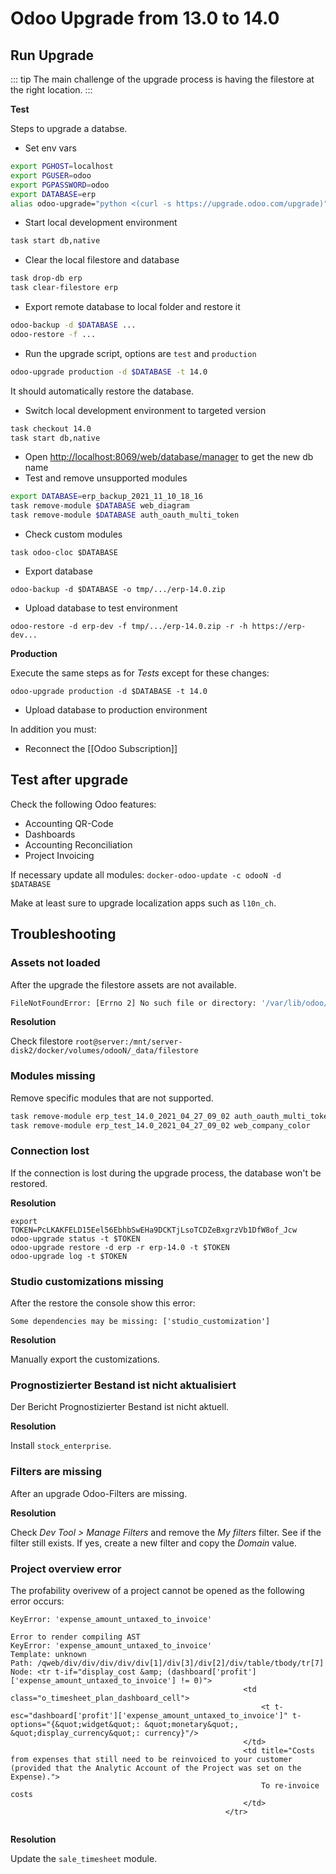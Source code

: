 # Odoo Upgrade from 13.0 to 14.0

## Run Upgrade

::: tip
The main challenge of the upgrade process is having the filestore at the right location.
:::

**Test**

Steps to upgrade a databse.

* Set env vars

```bash
export PGHOST=localhost
export PGUSER=odoo
export PGPASSWORD=odoo
export DATABASE=erp
alias odoo-upgrade="python <(curl -s https://upgrade.odoo.com/upgrade)"
```

* Start local development environment

```bash
task start db,native
```

* Clear the local filestore and database

```bash
task drop-db erp
task clear-filestore erp
```

* Export remote database to local folder and restore it

```bash
odoo-backup -d $DATABASE ...
odoo-restore -f ...
```

* Run the upgrade script, options are `test` and `production`

```bash
odoo-upgrade production -d $DATABASE -t 14.0
```

It should automatically restore the database.

* Switch local development environment to targeted version

```bash
task checkout 14.0
task start db,native
```

* Open <http://localhost:8069/web/database/manager> to get the new db name
* Test and remove unsupported modules

```bash
export DATABASE=erp_backup_2021_11_10_18_16
task remove-module $DATABASE web_diagram
task remove-module $DATABASE auth_oauth_multi_token
```

* Check custom modules

```
task odoo-cloc $DATABASE
```

* Export database

```
odoo-backup -d $DATABASE -o tmp/.../erp-14.0.zip
```

* Upload database to test environment

```
odoo-restore -d erp-dev -f tmp/.../erp-14.0.zip -r -h https://erp-dev...
```

**Production**

Execute the same steps as for *Tests* except for these changes:

`odoo-upgrade production -d $DATABASE -t 14.0`

* Upload database to production environment

In addition you must:
* Reconnect the [[Odoo Subscription]]

## Test after upgrade

Check the following Odoo features:
* Accounting QR-Code
* Dashboards
* Accounting Reconciliation
* Project Invoicing

If necessary update all modules: `docker-odoo-update -c odooN -d $DATABASE`

Make at least sure to upgrade localization apps such as `l10n_ch`.

## Troubleshooting

### Assets not loaded

After the upgrade the filestore assets are not available.

```bash
FileNotFoundError: [Errno 2] No such file or directory: '/var/lib/odoo/filestore/erp/93/93132f7c7b7174981e27eeea893a1b5f860df9de'
```

**Resolution**

Check filestore `root@server:/mnt/server-disk2/docker/volumes/odooN/_data/filestore`

### Modules missing

Remove specific modules that are not supported.

```bash
task remove-module erp_test_14.0_2021_04_27_09_02 auth_oauth_multi_token
task remove-module erp_test_14.0_2021_04_27_09_02 web_company_color
```

### Connection lost

If the connection is lost during the upgrade process, the database won't be restored.

**Resolution**

```
export TOKEN=PcLKAKFELD15Eel56EbhbSwEHa9DCKTjLsoTCDZeBxgrzVb1DfW8of_Jcw
odoo-upgrade status -t $TOKEN
odoo-upgrade restore -d erp -r erp-14.0 -t $TOKEN
odoo-upgrade log -t $TOKEN
```

### Studio customizations missing

After the restore the console show this error:

```
Some dependencies may be missing: ['studio_customization']
```

**Resolution**

Manually export the customizations.

### Prognostizierter Bestand ist nicht aktualisiert

Der Bericht Prognostizierter Bestand ist nicht aktuell.

**Resolution**

Install `stock_enterprise`.

### Filters are missing

After an upgrade Odoo-Filters are missing.

**Resolution**

Check *Dev Tool > Manage Filters* and remove the *My filters* filter. See if the filter still exists. If yes, create a new filter and copy the *Domain* value.

### Project overview error

The profability overivew of a project cannot be opened as the following error occurs:

```
KeyError: 'expense_amount_untaxed_to_invoice'

Error to render compiling AST
KeyError: 'expense_amount_untaxed_to_invoice'
Template: unknown
Path: /qweb/div/div/div/div/div[1]/div[3]/div[2]/div/table/tbody/tr[7]
Node: <tr t-if="display_cost &amp; (dashboard['profit']['expense_amount_untaxed_to_invoice'] != 0)">
                                                    <td class="o_timesheet_plan_dashboard_cell">
                                                        <t t-esc="dashboard['profit']['expense_amount_untaxed_to_invoice']" t-options="{&quot;widget&quot;: &quot;monetary&quot;, &quot;display_currency&quot;: currency}"/>
                                                    </td>
                                                    <td title="Costs from expenses that still need to be reinvoiced to your customer (provided that the Analytic Account of the Project was set on the Expense).">
                                                        To re-invoice costs
                                                    </td>
                                                </tr>
                                                
```

**Resolution**

Update the `sale_timesheet` module.
